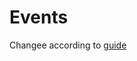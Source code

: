 # Events

Changee according to [guide](../../guides/rules-notifications/work-with-notifications.md)
